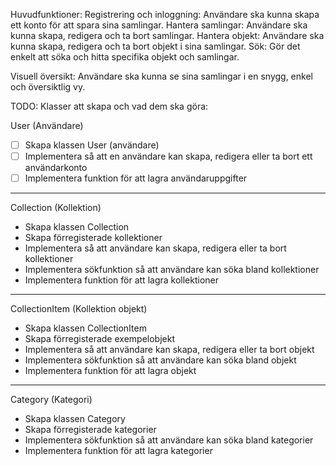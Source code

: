 Huvudfunktioner:
Registrering och inloggning: Användare ska kunna skapa ett konto för att spara sina samlingar.
Hantera samlingar: Användare ska kunna skapa, redigera och ta bort samlingar.
Hantera objekt: Användare ska kunna skapa, redigera och ta bort objekt i sina samlingar.
Sök: Gör det enkelt att söka och hitta specifika objekt och samlingar.

Visuell översikt: Användare ska kunna se sina samlingar i en snygg, enkel och översiktlig vy.

TODO:
Klasser att skapa och vad dem ska göra:

User (Användare)
- [ ] Skapa klassen User (användare)
- [ ] Implementera så att en användare kan skapa, redigera eller ta bort ett användarkonto
- [ ] Implementera funktion för att lagra användaruppgifter
----
Collection (Kollektion)
- Skapa klassen Collection
- Skapa förregisterade kollektioner
- Implementera så att användare kan skapa, redigera eller ta bort kollektioner
- Implementera sökfunktion så att användare kan söka bland kollektioner
- Implementera funktion för att lagra kollektioner
----
CollectionItem (Kollektion objekt)
- Skapa klassen CollectionItem
- Skapa förregisterade exempelobjekt
- Implementera så att användare kan skapa, redigera eller ta bort objekt
- Implementera sökfunktion så att användare kan söka bland objekt
- Implementera funktion för att lagra objekt
----
Category (Kategori)
- Skapa klassen Category
- Skapa förregisterade kategorier
- Implementera sökfunktion så att användare kan söka bland kategorier
- Implementera funktion för att lagra kategorier
